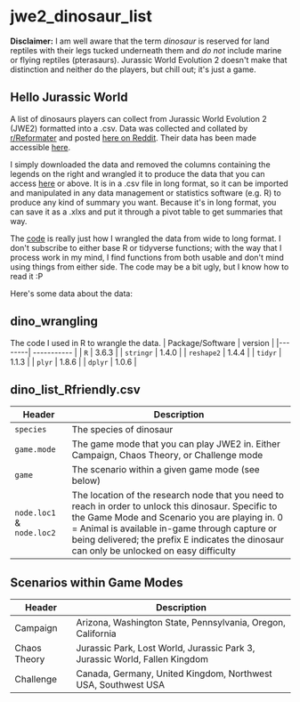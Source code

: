 # jwe2_dinosaur_list
**Disclaimer:**
I am well aware that the term *dinosaur* is reserved for land reptiles with their legs tucked underneath them and *do not* include marine or flying reptiles (pterasaurs). Jurassic World Evolution 2 doesn't make that distinction and neither do the players, but chill out; it's just a game.

## Hello Jurassic World
A list of dinosaurs players can collect from Jurassic World Evolution 2 (JWE2) formatted into a .csv. Data was collected and collated by [r/Reformater](https://www.reddit.com/user/Reformater/) and posted [here on Reddit](https://www.reddit.com/r/jurassicworldevo/comments/r30iz8/spreadsheet_detailing_how_to_unlock_every/). Their data has been made accessible [here](https://docs.google.com/spreadsheets/d/1TCE6igXMHr_OSvqULKU2dqDBft_v8goaqsdZXiC9xLU/edit?usp=sharing).

I simply downloaded the data and removed the columns containing the legends on the right and wrangled it to produce the data that you can access [here](https://raw.githubusercontent.com/lalochezic/jwe2_dinosaur_list/main/dino_list_Rfriendly.csv) or above. It is in a .csv file in long format, so it can be imported and manipulated in any data management or statistics software (e.g. R) to produce any kind of summary you want. Because it's in long format, you can save it as a .xlxs and put it through a pivot table to get summaries that way.

The [code](https://raw.githubusercontent.com/lalochezic/jwe2_dinosaur_list/main/dino_wrangling) is really just how I wrangled the data from wide to long format. I don't subscribe to either base R or tidyverse functions; with the way that I process work in my mind, I find functions from both usable and don't mind using things from either side. The code may be a bit ugly, but I know how to read it :P

Here's some data about the data:
## dino_wrangling
The code I used in R to wrangle the data.
| Package/Software | version |
|--------| ----------- |
| <code>R</code> | 3.6.3 |
| <code>stringr</code> | 1.4.0 |
| <code>reshape2</code> | 1.4.4 |
| <code>tidyr</code> | 1.1.3 |
| <code>plyr</code> | 1.8.6 |
| <code>dplyr</code> | 1.0.6 |

## dino_list_Rfriendly.csv
| Header | Description |
|--------| ----------- |
| <code>species</code> | The species of dinosaur |
| <code>game.mode</code> | The game mode that you can play JWE2 in. Either Campaign, Chaos Theory, or Challenge mode |
| <code>game</code> | The scenario within a given game mode (see below) |
| <code>node.loc1</code> & <code>node.loc2</code> | The location of the research node that you need to reach in order to unlock this dinosaur. Specific to the Game Mode and Scenario you are playing in. 0 = Animal is available in-game through capture or being delivered; the prefix E indicates the dinosaur can only be unlocked on easy difficulty|

## Scenarios within Game Modes
| Header | Description |
|--------| ----------- |
| Campaign | Arizona, Washington State, Pennsylvania, Oregon, California |
| Chaos Theory | Jurassic Park, Lost World, Jurassic Park 3, Jurassic World, Fallen Kingdom |
| Challenge | Canada, Germany, United Kingdom, Northwest USA, Southwest USA |
